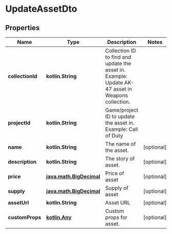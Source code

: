 
# UpdateAssetDto

## Properties
Name | Type | Description | Notes
------------ | ------------- | ------------- | -------------
**collectionId** | **kotlin.String** | Collection ID to find and update the asset in. Example: Update AK-47 asset in Weapons collection. | 
**projectId** | **kotlin.String** | Game/project ID to update the asset in. Example: Call of Duty | 
**name** | **kotlin.String** | The name of the asset. |  [optional]
**description** | **kotlin.String** | The story of asset. |  [optional]
**price** | [**java.math.BigDecimal**](java.math.BigDecimal.md) | Price of asset |  [optional]
**supply** | [**java.math.BigDecimal**](java.math.BigDecimal.md) | Supply of asset |  [optional]
**assetUrl** | **kotlin.String** | Asset URL |  [optional]
**customProps** | [**kotlin.Any**](.md) | Custom props for asset. |  [optional]



